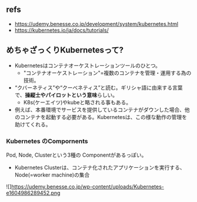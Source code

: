 ## refs

- <https://udemy.benesse.co.jp/development/system/kubernetes.html>
- <https://kubernetes.io/ja/docs/tutorials/>

## めちゃざっくりKubernetesって?

- Kubernetesはコンテナオーケストレーションツールのひとつ。
  - "コンテナオーケストレーション"=複数のコンテナを管理・運用する為の技術。
- “クバーネティス”や“クーべネティス”と読む。ギリシャ語に由来する言葉で、**操縦士やパイロットという意味**らしい。
  - K8s(ケーエイツ)やkubeと略される事もある。
- 例えば、本番環境でサービスを提供しているコンテナがダウンした場合、他のコンテナを起動する必要がある。Kubernetesは、この様な動作の管理を助けてくれる。

### Kubernetes のCompornents

Pod, Node, Clusterという3種の Componentがあるっぽい。

- Kubernetes Clusterは、コンテナ化されたアプリケーションを実行する、Node(=worker machine)の集合

![]<https://udemy.benesse.co.jp/wp-content/uploads/Kubernetes-e1604986289452.png>
